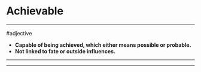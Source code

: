 # Achievable
---
#adjective
- **Capable of being achieved, which either means possible or probable.**
- **Not linked to fate or outside influences.**
---
---
